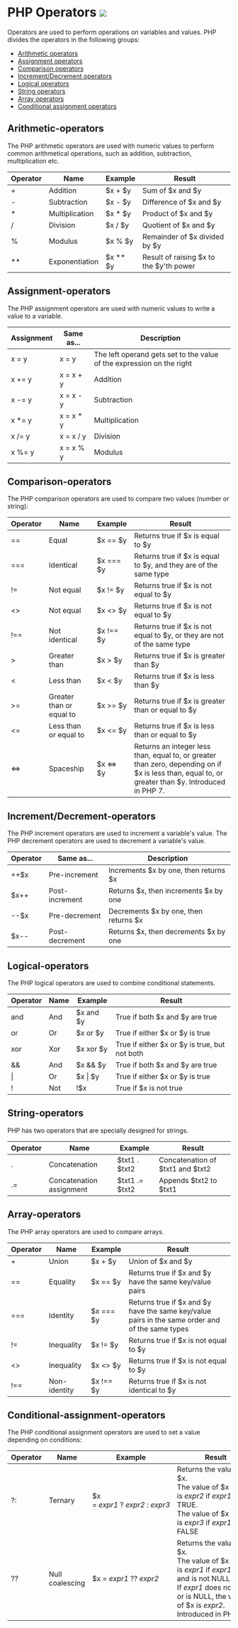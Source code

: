 # PHP Operators ![](https://img.shields.io/badge/PHP-777BB4?style=for-the-badge&logo=php&logoColor=white)
Operators are used to perform operations on variables and values.
PHP divides the operators in the following groups:

- [Arithmetic operators](#Arithmetic-operators)
- [Assignment operators](#Assignment-operators)
- [Comparison operators](#Comparison-operators)
- [Increment/Decrement operators](#Increment/Decrement-operators)
- [Logical operators](#Logical-operators)
- [String operators](#String-operators)
- [Array operators](#Array-operators)
- [Conditional assignment operators](#Conditional-assignment-operators)


## Arithmetic-operators 
The PHP arithmetic operators are used with numeric values to perform common arithmetical operations, such as addition, subtraction, multiplication etc.

| Operator | Name | Example | Result |
| ---- | ---- | ---- | ---- |
| + | Addition | $x + $y | Sum of $x and $y |
| - | Subtraction | $x - $y | Difference of $x and $y |
| * | Multiplication | $x * $y | Product of $x and $y |
| / | Division | $x / $y | Quotient of $x and $y |
| % | Modulus | $x % $y | Remainder of $x divided by $y |
| ** | Exponentiation | $x ** $y | Result of raising $x to the $y'th power |

## Assignment-operators 
The PHP assignment operators are used with numeric values to write a value to a variable.

| Assignment | Same as... | Description |
| ---- | ---- | ---- |
| x = y | x = y | The left operand gets set to the value of the expression on the right |
| x += y | x = x + y | Addition |
| x -= y | x = x - y | Subtraction |
| x *= y | x = x * y | Multiplication |
| x /= y | x = x / y | Division |
| x %= y | x = x % y | Modulus |

## Comparison-operators 
The PHP comparison operators are used to compare two values (number or string):

| Operator | Name | Example | Result |
| ---- | ---- | ---- | ---- |
| == | Equal | $x == $y | Returns true if $x is equal to $y |
| === | Identical | $x === $y | Returns true if $x is equal to $y, and they are of the same type |
| != | Not equal | $x != $y | Returns true if $x is not equal to $y |
| <> | Not equal | $x <> $y | Returns true if $x is not equal to $y |
| !== | Not identical | $x !== $y | Returns true if $x is not equal to $y, or they are not of the same type |
| > | Greater than | $x > $y | Returns true if $x is greater than $y |
| < | Less than | $x < $y | Returns true if $x is less than $y |
| >= | Greater than or equal to | $x >= $y | Returns true if $x is greater than or equal to $y |
| <= | Less than or equal to | $x <= $y | Returns true if $x is less than or equal to $y |
| <=> | Spaceship | $x <=> $y | Returns an integer less than, equal to, or greater than zero, depending on if $x is less than, equal to, or greater than $y. Introduced in PHP 7. |

## Increment/Decrement-operators 
The PHP increment operators are used to increment a variable's value.
The PHP decrement operators are used to decrement a variable's value.

| Operator | Same as... | Description |
| ---- | ---- | ---- |
| ++$x | Pre-increment | Increments $x by one, then returns $x |
| $x++ | Post-increment | Returns $x, then increments $x by one |
| --$x | Pre-decrement | Decrements $x by one, then returns $x |
| $x-- | Post-decrement | Returns $x, then decrements $x by one |

## Logical-operators 
The PHP logical operators are used to combine conditional statements.

| Operator | Name | Example | Result |
| ---- | ---- | ---- | ---- |
| and | And | $x and $y | True if both $x and $y are true |
| or | Or | $x or $y | True if either $x or $y is true |
| xor | Xor | $x xor $y | True if either $x or $y is true, but not both |
| && | And | $x && $y | True if both $x and $y are true |
| \| | Or | $x \| $y | True if either $x or $y is true |
| ! | Not | !$x | True if $x is not true |

## String-operators 
PHP has two operators that are specially designed for strings.

| Operator | Name | Example | Result |
| ---- | ---- | ---- | ---- |
| . | Concatenation | $txt1 . $txt2 | Concatenation of $txt1 and $txt2 |
| .= | Concatenation assignment | $txt1 .= $txt2 | Appends $txt2 to $txt1 |

## Array-operators
The PHP array operators are used to compare arrays.

| Operator | Name | Example | Result |
| ---- | ---- | ---- | ---- |
| + | Union | $x + $y | Union of $x and $y |
| == | Equality | $x == $y | Returns true if $x and $y have the same key/value pairs |
| === | Identity | $x === $y | Returns true if $x and $y have the same key/value pairs in the same order and of the same types |
| != | Inequality | $x != $y | Returns true if $x is not equal to $y |
| <> | Inequality | $x <> $y | Returns true if $x is not equal to $y |
| !== | Non-identity | $x !== $y | Returns true if $x is not identical to $y |

## Conditional-assignment-operators 
The PHP conditional assignment operators are used to set a value depending on conditions:

| Operator | Name | Example | Result |
| ---- | ---- | ---- | ---- |
| ?: | Ternary | $x = _expr1_ ? _expr2_ : _expr3_ | Returns the value of $x.  <br>The value of $x is _expr2_ if _expr1_ = TRUE.  <br>The value of $x is _expr3_ if _expr1_ = FALSE |
| ?? | Null coalescing | $x = _expr1_ ?? _expr2_ | Returns the value of $x.  <br>The value of $x is _expr1_ if _expr1_ exists, and is not NULL.  <br>If _expr1_ does not exist, or is NULL, the value of $x is _expr2_.  <br>Introduced in PHP 7 |


